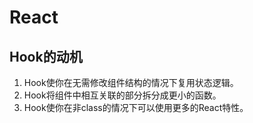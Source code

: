 # React

## Hook的动机
1. Hook使你在无需修改组件结构的情况下复用状态逻辑。
2. Hook将组件中相互关联的部分拆分成更小的函数。
3. Hook使你在非class的情况下可以使用更多的React特性。